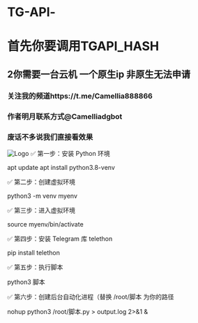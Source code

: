# TG-APl-
# 首先你要调用TGAPl_HASH
## 2你需要一台云机 一个原生ip 非原生无法申请
### 关注我的频道https://t.me/Camellia888866
### 作者明月联系方式@Camelliadgbot

### 废话不多说我们直接看效果
![Logo](https://pic1.imgdb.cn/item/682792f058cb8da5c8f7866f.jpg)
✅ 第一步：安装 Python 环境

apt update
apt install python3.8-venv

✅ 第二步：创建虚拟环境

python3 -m venv myenv

✅ 第三步：进入虚拟环境

source myenv/bin/activate

✅ 第四步：安装 Telegram 库 telethon

pip install telethon


✅ 第五步：执行脚本

python3 脚本



✅ 第六步：创建后台自动化进程（替换 /root/脚本 为你的路径

nohup python3 /root/脚本.py > output.log 2>&1 &
